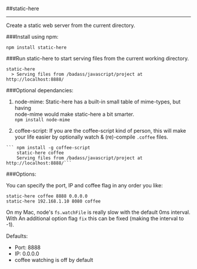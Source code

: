 ##static-here
___________
Create a static web server from the current directory.  

###Install using npm:

    npm install static-here
  
###Run static-here to start serving files from the current working directory.  

    static-here
      > Serving files from /badass/javascript/project at http://localhost:8888/

###Optional dependancies:
  
  1. node-mime: Static-here has a built-in small table of mime-types, but having  
      node-mime would make static-here a bit smarter.  
      `npm install node-mime`
  
  2. coffee-script: If you are the coffee-script kind of person, this will make  
      your life easier by optionally watch & (re)-compile `.coffee` files.  
  
    ``` npm install -g coffee-script
        static-here coffee
        Serving files from /badass/javascript/project at http://localhost:8888/```
    
###Options:

  You can specify the port, IP and coffee flag in any order you like:
  
    static-here coffee 8888 0.0.0.0
    static-here 192.168.1.10 8080 coffee
  
  On my Mac, node's `fs.watchFile` is really slow with the default 0ms interval.  
  With An additional option flag `fix` this can be fixed (making the interval to -1).  
  
  Defaults:  
  * Port: 8888
  * IP: 0.0.0.0
  * coffee watching is off by default
  
  